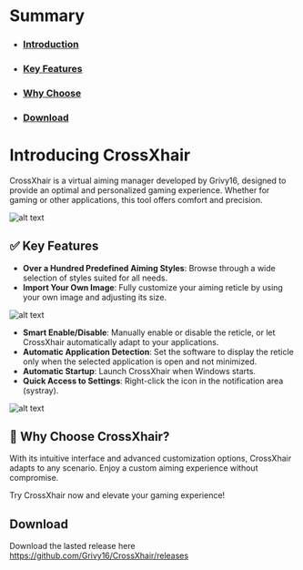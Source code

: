 # Summary
- ### [Introduction](#introducing-crossxhair)
- ### [Key Features](#-key-features)
- ### [Why Choose](#-why-choose-crossxhair)
- ### [Download](#download)

# Introducing CrossXhair

CrossXhair is a virtual aiming manager developed by Grivy16, designed to provide an optimal and personalized gaming experience. Whether for gaming or other applications, this tool offers comfort and precision.

![alt text](https://github.com/Grivy16/CrossXhair/blob/main/image/Apre%C3%A7us-de-lapp.png)

## ✅ Key Features
- **Over a Hundred Predefined Aiming Styles**: Browse through a wide selection of styles suited for all needs.
- **Import Your Own Image**: Fully customize your aiming reticle by using your own image and adjusting its size.

![alt text](https://github.com/Grivy16/CrossXhair/blob/main/image/Apre%C3%A7us-de-lapp-pointer.png)

- **Smart Enable/Disable**: Manually enable or disable the reticle, or let CrossXhair automatically adapt to your applications.
- **Automatic Application Detection**: Set the software to display the reticle only when the selected application is open and not minimized.
- **Automatic Startup**: Launch CrossXhair when Windows starts.
- **Quick Access to Settings**: Right-click the icon in the notification area (systray).

![alt text](https://github.com/Grivy16/CrossXhair/blob/main/image/Apre%C3%A7us-menucontex.png)

## 🚀 Why Choose CrossXhair?
With its intuitive interface and advanced customization options, CrossXhair adapts to any scenario. Enjoy a custom aiming experience without compromise.

Try CrossXhair now and elevate your gaming experience!

##  Download
Download the lasted release here https://github.com/Grivy16/CrossXhair/releases
